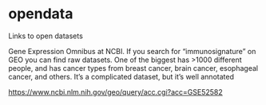 # opendata
Links to open datasets

Gene Expression Omnibus at NCBI. If you search for “immunosignature” on GEO you can find raw datasets. One of the biggest has >1000 different people, and has cancer types from breast cancer, brain cancer, esophageal cancer, and others. It’s a complicated dataset, but it’s well annotated

https://www.ncbi.nlm.nih.gov/geo/query/acc.cgi?acc=GSE52582

